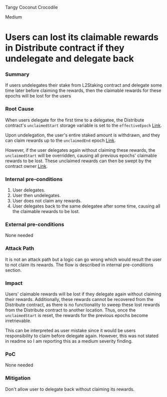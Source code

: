 Tangy Coconut Crocodile

Medium

# Users can lost its claimable rewards in Distribute contract if they undelegate and delegate back

### Summary

If users undelegates their stake from L2Staking contract and delegate some time later before claiming the rewards, then the claimable rewards for these epochs will be lost for the users

### Root Cause

When users delegate for the first time to a delegatee, the Distribute contract's `unclaimedStart` storage variable is set to the `effectiveEpoch` [Link](https://github.com/sherlock-audit/2024-08-morphl2/blob/98e0ec4c5bbd0b28f3d3a9e9159d1184bc45b38d/morph/contracts/contracts/l2/staking/Distribute.sol#L111-L112).

Upon undelegation, the user's entire staked amount is withdrawn, and they can claim rewards up to the `unclaimedEnd` epoch [Link](https://github.com/sherlock-audit/2024-08-morphl2/blob/98e0ec4c5bbd0b28f3d3a9e9159d1184bc45b38d/morph/contracts/contracts/l2/staking/Distribute.sol#L373-L379).

However, if the user delegates again without claiming these rewards, the `unclaimedStart` will be overridden, causing all previous epochs' claimable rewards to be lost. These unclaimed rewards can then be swept by the contract owner [Link](https://github.com/sherlock-audit/2024-08-morphl2/blob/98e0ec4c5bbd0b28f3d3a9e9159d1184bc45b38d/morph/contracts/contracts/l2/staking/Distribute.sol#L341).

### Internal pre-conditions

1. User delegates.
2. User then undelegates.
3. User does not claim any rewards.
4. User delegates back to the same delegatee after some time, causing all the claimable rewards to be lost.

### External pre-conditions

None needed

### Attack Path

It is not an attack path but a logic can go wrong which would result the user to not claim its rewards. The flow is described in internal pre-conditions section.

### Impact

Users' claimable rewards will be lost if they delegate again without claiming their rewards. Additionally, these rewards cannot be recovered from the Distribute contract, as there is no functionality to sweep these lost rewards from the Distribute contract to another location. Thus, once the `unclaimedStart` is reset, the rewards for the previous epochs become irretrievable.

This can be interpreted as user mistake since it would be users responsibility to claim before delegate again. However, this was not stated in readme so I am reporting this as a medium severity finding.

### PoC

None needed

### Mitigation

Don't allow user to delegate back without claiming its rewards. 